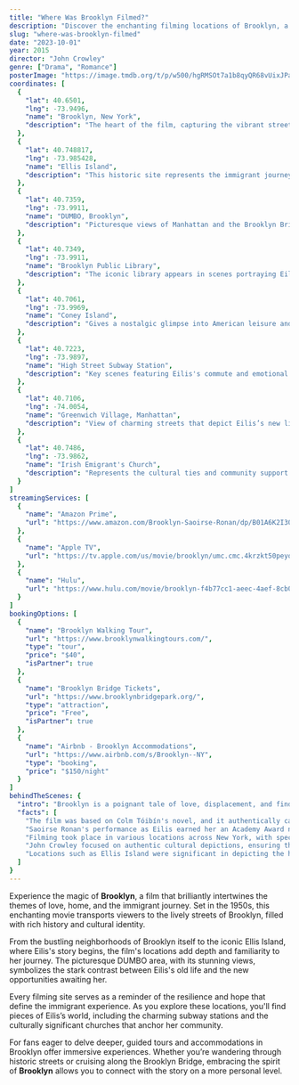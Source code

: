 ```yaml
---
title: "Where Was Brooklyn Filmed?"
description: "Discover the enchanting filming locations of Brooklyn, a film that beautifully captures the essence of love, identity, and the immigrant experience in 1950s America."
slug: "where-was-brooklyn-filmed"
date: "2023-10-01"
year: 2015
director: "John Crowley"
genre: ["Drama", "Romance"]
posterImage: "https://image.tmdb.org/t/p/w500/hgRMSOt7a1b8qyQR68vUixJPang.jpg"
coordinates: [
  { 
    "lat": 40.6501, 
    "lng": -73.9496, 
    "name": "Brooklyn, New York", 
    "description": "The heart of the film, capturing the vibrant streets and iconic neighborhoods that define Brooklyn."
  },
  { 
    "lat": 40.748817, 
    "lng": -73.985428, 
    "name": "Ellis Island", 
    "description": "This historic site represents the immigrant journey, featuring prominently in Eilis's backstory."
  },
  { 
    "lat": 40.7359, 
    "lng": -73.9911, 
    "name": "DUMBO, Brooklyn", 
    "description": "Picturesque views of Manhattan and the Brooklyn Bridge provide a stunning backdrop for Eilis's story."
  },
  { 
    "lat": 40.7349, 
    "lng": -73.9911, 
    "name": "Brooklyn Public Library", 
    "description": "The iconic library appears in scenes portraying Eilis's life and aspirations."
  },
  { 
    "lat": 40.7061, 
    "lng": -73.9969, 
    "name": "Coney Island", 
    "description": "Gives a nostalgic glimpse into American leisure and romance during the 1950s."
  },
  { 
    "lat": 40.7223, 
    "lng": -73.9897, 
    "name": "High Street Subway Station", 
    "description": "Key scenes featuring Eilis's commute and emotional transitions take place here."
  },
  { 
    "lat": 40.7106, 
    "lng": -74.0054, 
    "name": "Greenwich Village, Manhattan", 
    "description": "View of charming streets that depict Eilis’s new life as she navigates her dual identity."
  },
  { 
    "lat": 40.7486, 
    "lng": -73.9862, 
    "name": "Irish Emigrant's Church", 
    "description": "Represents the cultural ties and community support available to Eilis and her family."
  }
]
streamingServices: [
  {
    "name": "Amazon Prime",
    "url": "https://www.amazon.com/Brooklyn-Saoirse-Ronan/dp/B01A6K2I30"
  },
  {
    "name": "Apple TV",
    "url": "https://tv.apple.com/us/movie/brooklyn/umc.cmc.4krzkt50peyoxkgv8bt38vq8s"
  },
  {
    "name": "Hulu",
    "url": "https://www.hulu.com/movie/brooklyn-f4b77cc1-aeec-4aef-8cb0-4b54c79e391c"
  }
]
bookingOptions: [
  {
    "name": "Brooklyn Walking Tour",
    "url": "https://www.brooklynwalkingtours.com/",
    "type": "tour",
    "price": "$40",
    "isPartner": true
  },
  {
    "name": "Brooklyn Bridge Tickets",
    "url": "https://www.brooklynbridgepark.org/",
    "type": "attraction",
    "price": "Free",
    "isPartner": true
  },
  {
    "name": "Airbnb - Brooklyn Accommodations",
    "url": "https://www.airbnb.com/s/Brooklyn--NY",
    "type": "booking",
    "price": "$150/night"
  }
]
behindTheScenes: {
  "intro": "Brooklyn is a poignant tale of love, displacement, and finding one’s place in the world. Filmed against the backdrop of vibrant 1950s Brooklyn, this cinematic journey beautifully portrays the realities of immigration and the pursuit of the American Dream.",
  "facts": [
    "The film was based on Colm Tóibín's novel, and it authentically captures the immigrant experience through stunning cinematography.",
    "Saoirse Ronan's performance as Eilis earned her an Academy Award nomination for Best Actress.",
    "Filming took place in various locations across New York, with special care taken to recreate the period setting.",
    "John Crowley focused on authentic cultural depictions, ensuring the Irish heritage of the characters was accurately represented.",
    "Locations such as Ellis Island were significant in depicting the historical importance of immigration in America's past."
  ]
}
---
```


<BrooklynFilmingGuide />

Experience the magic of **Brooklyn**, a film that brilliantly intertwines the themes of love, home, and the immigrant journey. Set in the 1950s, this enchanting movie transports viewers to the lively streets of Brooklyn, filled with rich history and cultural identity.

From the bustling neighborhoods of Brooklyn itself to the iconic Ellis Island, where Eilis's story begins, the film's locations add depth and familiarity to her journey. The picturesque DUMBO area, with its stunning views, symbolizes the stark contrast between Eilis's old life and the new opportunities awaiting her.

Every filming site serves as a reminder of the resilience and hope that define the immigrant experience. As you explore these locations, you'll find pieces of Eilis’s world, including the charming subway stations and the culturally significant churches that anchor her community.

For fans eager to delve deeper, guided tours and accommodations in Brooklyn offer immersive experiences. Whether you’re wandering through historic streets or cruising along the Brooklyn Bridge, embracing the spirit of **Brooklyn** allows you to connect with the story on a more personal level. 
